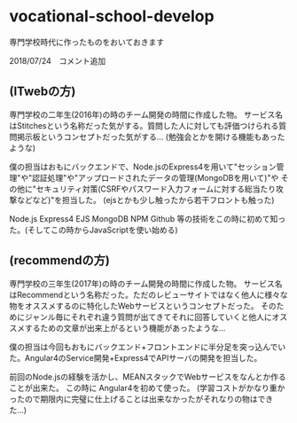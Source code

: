 # vocational-school-develop
専門学校時代に作ったものをおいておきます

2018/07/24　コメント追加 

(ITwebの方)
----------------------------------------------------------------------------------------------------------------------------------------
専門学校の二年生(2016年)の時のチーム開発の時間に作成した物。
サービス名はStitchesという名称だった気がする。質問した人に対しても評価つけられる質問掲示板というコンセプトだった気がする...
(勉強会とかを開ける機能もあったような)

僕の担当はおもにバックエンドで、Node.jsのExpress4を用いて"セッション管理"や"認証処理"や"アップロードされたデータの管理(MongoDBを用いて)"や
その他に"セキュリティ対策(CSRFやパスワード入力フォームに対する総当たり攻撃などなど)"を担当した。
(ejsとかも少し触ったから若干フロントも触った)

Node.js Express4 EJS MongoDB NPM Github 等の技術をこの時に初めて知った。(そしてこの時からJavaScriptを使い始める)


(recommendの方)
----------------------------------------------------------------------------------------------------------------------------------------
専門学校の三年生(2017年)の時のチーム開発の時間に作成した物。
サービス名はRecommendという名称だった。ただのレビューサイトではなく他人に様々な物をオススメするのに特化したWebサービスというコンセプトだった。
そのためにジャンル毎にそれぞれ違う質問が出てきてそれに回答していくと他人にオススメするための文章が出来上がるという機能があったような...

僕の担当は今回もおもにバックエンド+フロントエンドに半分足を突っ込んでいた。Angular4のService開発+Express4でAPIサーバの開発を担当した。

前回のNode.jsの経験を活かし、MEANスタックでWebサービスをなんとか作ることが出来た。
この時に Angular4を初めて使った。
(学習コストがかなり重かったので期限内に完璧に仕上げることは出来なかったがそれなりの物はできた...)
